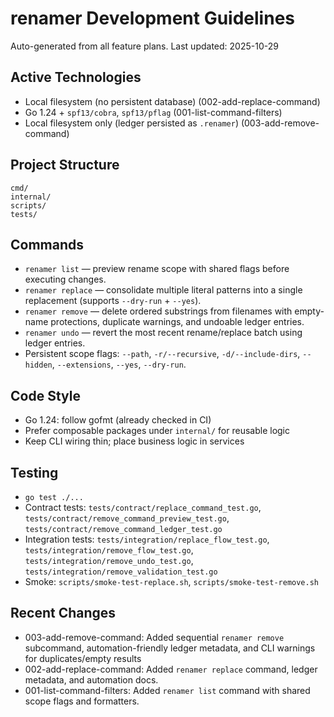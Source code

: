 # renamer Development Guidelines

Auto-generated from all feature plans. Last updated: 2025-10-29

## Active Technologies
- Local filesystem (no persistent database) (002-add-replace-command)
- Go 1.24 + `spf13/cobra`, `spf13/pflag` (001-list-command-filters)
- Local filesystem only (ledger persisted as `.renamer`) (003-add-remove-command)

## Project Structure

```text
cmd/
internal/
scripts/
tests/
```

## Commands

- `renamer list` — preview rename scope with shared flags before executing changes.
- `renamer replace` — consolidate multiple literal patterns into a single replacement (supports `--dry-run` + `--yes`).
- `renamer remove` — delete ordered substrings from filenames with empty-name protections, duplicate warnings, and undoable ledger entries.
- `renamer undo` — revert the most recent rename/replace batch using ledger entries.
- Persistent scope flags: `--path`, `-r/--recursive`, `-d/--include-dirs`, `--hidden`, `--extensions`, `--yes`, `--dry-run`.

## Code Style

- Go 1.24: follow gofmt (already checked in CI)
- Prefer composable packages under `internal/` for reusable logic
- Keep CLI wiring thin; place business logic in services

## Testing

- `go test ./...`
- Contract tests: `tests/contract/replace_command_test.go`, `tests/contract/remove_command_preview_test.go`, `tests/contract/remove_command_ledger_test.go`
- Integration tests: `tests/integration/replace_flow_test.go`, `tests/integration/remove_flow_test.go`, `tests/integration/remove_undo_test.go`, `tests/integration/remove_validation_test.go`
- Smoke: `scripts/smoke-test-replace.sh`, `scripts/smoke-test-remove.sh`

## Recent Changes
- 003-add-remove-command: Added sequential `renamer remove` subcommand, automation-friendly ledger metadata, and CLI warnings for duplicates/empty results
- 002-add-replace-command: Added `renamer replace` command, ledger metadata, and automation docs.
- 001-list-command-filters: Added `renamer list` command with shared scope flags and formatters.

<!-- MANUAL ADDITIONS START -->
<!-- MANUAL ADDITIONS END -->
